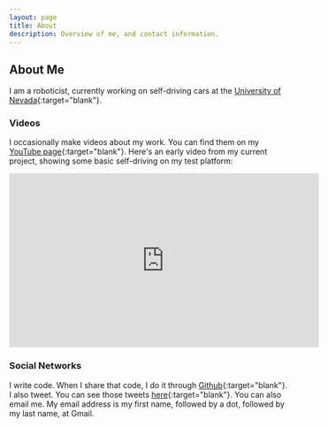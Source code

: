 ```yaml
---
layout: page
title: About
description: Overview of me, and contact information.
---
```


## About Me

I am a roboticist, currently working on self-driving cars at the
[University of
Nevada](http://www.unr.edu/intelligent-mobility){:target="blank"}.

### Videos

I occasionally make videos about my work. You can find them on my
[YouTube
page](http://www.youtube.com/user/rkell209){:target="blank"}. Here's
an early video from my current project, showing some basic
self-driving on my test platform:

<p style="text-align:center">
<iframe width="560" height="315" src="https://www.youtube.com/embed/UNSX7YNIygc" title="YouTube video player" frameborder="0" allow="autoplay; encrypted-media" allowfullscreen></iframe>
</p>

### Social Networks

I write code. When I share that code, I do it through
[Github](https://github.com/RichardKelley){:target="blank"}. I also
tweet. You can see those tweets
[here](https://twitter.com/richardkelley){:target="blank"}. You can
also email me. My email address is my first name, followed by a dot,
followed by my last name, at Gmail.
